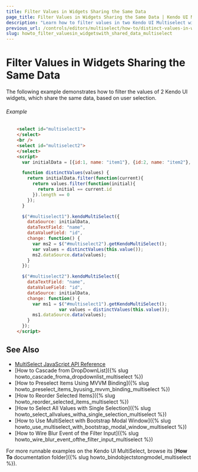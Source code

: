 ```yaml
---
title: Filter Values in Widgets Sharing the Same Data
page_title: Filter Values in Widgets Sharing the Same Data | Kendo UI MultiSelect
description: "Learn how to filter values in two Kendo UI Multiselect widgets that share the same data."
previous_url: /controls/editors/multiselect/how-to/distinct-values-in-widgets-sharing-same-data
slug: howto_filter_valuesin_widgetswith_shared_data_multiselect
---
```


# Filter Values in Widgets Sharing the Same Data

The following example demonstrates how to filter the values of 2 Kendo UI widgets, which share the same data, based on user selection.

###### Example

```html
    <select id="multiselect1">
    </select>
    <br />
    <select id="multiselect2">
    </select>
    <script>
      var initialData = [{id:1, name: "item1"}, {id:2, name: "item2"}, {id:3, name: "item3"}];

      function distinctValues(values) {
        return initialData.filter(function(current){
          return values.filter(function(initial){
            return initial == current.id
          }).length == 0
        });
      }

      $("#multiselect1").kendoMultiSelect({
        dataSource: initialData,
        dataTextField: "name",
        dataValueField: "id",
        change: function() {
          var ms2 = $("#multiselect2").getKendoMultiSelect();
          var values = distinctValues(this.value());
          ms2.dataSource.data(values);
        }
      });

      $("#multiselect2").kendoMultiSelect({
        dataTextField: "name",
        dataValueField: "id",
        dataSource: initialData,
        change: function() {
          var ms1 = $("#multiselect1").getKendoMultiSelect();
					var values = distinctValues(this.value());
          ms1.dataSource.data(values);
        }
      });
    </script>
```

## See Also

* [MultiSelect JavaScript API Reference](/api/javascript/ui/multiselect)
* [How to Cascade from DropDownList]({% slug howto_cascade_froma_dropdownlist_multiselect %})
* [How to Preselect Items Using MVVM Binding]({% slug howto_preselect_items_byusing_mvvm_binding_multiselect %})
* [How to Reorder Selected Items]({% slug howto_reorder_selected_items_multiselect %})
* [How to Select All Values with Single Selection]({% slug howto_select_allvalues_witha_single_selection_multiselect %})
* [How to Use MultiSelect with Bootstrap Modal Window]({% slug howto_use_multiselect_with_bootstrap_modal_window_multiselect %})
* [How to Wire Blur Event of the Filter Input]({% slug howto_wire_blur_event_ofthe_filtеr_input_multiselect %})

For more runnable examples on the Kendo UI MultiSelect, browse its [**How To** documentation folder]({% slug howto_bindobjectstongmodel_multiselect %}).
